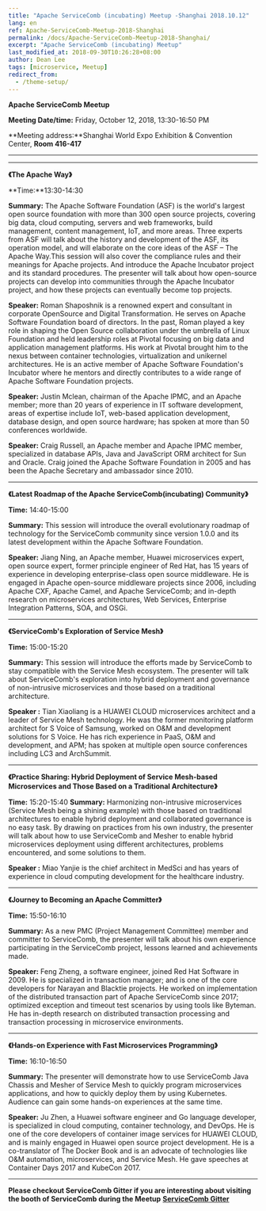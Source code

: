 ```yaml
---
title: "Apache ServiceComb (incubating) Meetup -Shanghai 2018.10.12"
lang: en
ref: Apache-ServiceComb-Meetup-2018-Shanghai
permalink: /docs/Apache-ServiceComb-Meetup-2018-Shanghai/
excerpt: "Apache ServiceComb (incubating) Meetup"
last_modified_at: 2018-09-30T10:26:28+08:00
author: Dean Lee
tags: [microservice, Meetup]
redirect_from:
  - /theme-setup/
---
```

**Apache ServiceComb Meetup**  

**Meeting Date/time:** Friday, October 12, 2018, 13:30-16:50 PM

**Meeting address:**Shanghai World Expo Exhibition & Convention Center, **Room 416-417**

****    

---
**《The Apache Way》**    

**Time:**13:30-14:30      

**Summary:** The Apache Software Foundation (ASF) is the world's largest open source foundation with more than 300 open source projects, covering big data, cloud computing, servers and web frameworks, build management, content management, IoT, and more areas. Three experts from ASF will talk about the history and development of the ASF, its operation model, and will elaborate on the core ideas of the ASF – The Apache Way.This session will also cover the compliance rules and their meanings for Apache projects. And introduce the Apache Incubator project and its standard procedures. The presenter will talk about how open-source projects can develop into communities through the Apache Incubator project, and how these projects can eventually become top projects.

**Speaker:** Roman Shaposhnik is a renowned expert and consultant in corporate OpenSource and Digital Transformation. He serves on Apache Software Foundation board of directors. In the past, Roman played a key role in shaping the Open Source collaboration under the umbrella of Linux Foundation and held leadership roles at Pivotal focusing on big data and application management platforms. His work at Pivotal brought him to the nexus between container technologies, virtualization and unikernel architectures. He is an active member of Apache Software Foundation's Incubator where he mentors and directly contributes to a wide range of Apache Software Foundation projects.

**Speaker:** Justin Mclean, chairman of the Apache IPMC, and an Apache member; more than 20 years of experience in IT software development, areas of expertise include IoT, web-based application development, database design, and open source hardware; has spoken at more than 50 conferences worldwide.

**Speaker:** Craig Russell, an Apache member and Apache IPMC member, specialized in database APIs, Java and JavaScript ORM architect for Sun and Oracle. Craig joined the Apache Software Foundation in 2005 and has been the Apache Secretary and ambassador since 2010.

---
**《Latest Roadmap of the Apache ServiceComb(incubating) Community》**     

**Time:** 14:40-15:00

**Summary:** This session will introduce the overall evolutionary roadmap of technology for the ServiceComb community since version 1.0.0 and its latest development within the Apache Software Foundation.    

**Speaker:** Jiang Ning, an Apache member, Huawei microservices expert, open source expert, former principle engineer of Red Hat, has 15 years of experience in developing enterprise-class open source middleware. He is engaged in Apache open-source middleware projects since 2006, including Apache CXF, Apache Camel, and Apache ServiceComb; and in-depth research on microservices architectures, Web Services, Enterprise Integration Patterns, SOA, and OSGi.     

---        
**《ServiceComb's Exploration of Service Mesh》**     

**Time:** 15:00-15:20

**Summary:** This session will introduce the efforts made by ServiceComb to stay compatible with the Service Mesh ecosystem. The presenter will talk about ServiceComb's exploration into hybrid deployment and governance of non-intrusive microservices and those based on a traditional architecture.

**Speaker :** Tian Xiaoliang is a HUAWEI CLOUD microservices architect and a leader of Service Mesh technology. He was the former monitoring platform architect for S Voice of Samsung, worked on O&M and development solutions for S Voice. He has rich experience in PaaS, O&M and development, and APM; has spoken at multiple open source conferences including LC3 and ArchSummit.     

---
**《Practice Sharing: Hybrid Deployment of Service Mesh-based Microservices and Those Based on a Traditional Architecture》**

**Time:** 15:20-15:40
**Summary:** Harmonizing non-intrusive microservices (Service Mesh being a shining example) with those based on traditional architectures to enable hybrid deployment and collaborated governance is no easy task. By drawing on practices from his own industry, the presenter will talk about how to use ServiceComb and Mesher to enable hybrid microservices deployment using different architectures, problems encountered, and some solutions to them.

**Speaker :** Miao Yanjie is the chief architect in MedSci and has years of experience in cloud computing development for the healthcare industry.

---
**《Journey to Becoming an Apache Committer》**

**Time:** 15:50-16:10

**Summary:** As a new PMC (Project Management Committee) member and committer to ServiceComb, the presenter will talk about his own experience participating in the ServiceComb project, lessons learned and achievements made.

**Speaker:** Feng Zheng, a software engineer, joined Red Hat Software in 2009. He is specialized in transaction manager; and is one of the core developers for Narayan and Blacktie projects. He worked on implementation of the distributed transaction part of Apache ServiceComb since 2017; optimized exception and timeout test scenarios by using tools like Byteman. He has in-depth research on distributed transaction processing and transaction processing in microservice environments.

---
**《Hands-on Experience with Fast Microservices Programming》**

**Time:** 16:10-16:50

**Summary:** The presenter will demonstrate how to use ServiceComb Java Chassis and Mesher of Service Mesh to quickly program microservices applications, and how to quickly deploy them by using Kubernetes. Audience can gain some hands-on experiences at the same time.

**Speaker:** Ju Zhen, a Huawei software engineer and Go language developer, is specialized in cloud computing, container technology, and DevOps. He is one of the core developers of container image services for HUAWEI CLOUD, and is mainly engaged in Huawei open source project development. He is a co-translator of The Docker Book and is an advocate of technologies like O&M automation, microservices, and Service Mesh. He gave speeches at Container Days 2017 and KubeCon 2017.

---
**Please checkout ServiceComb Gitter if you are interesting about visiting the booth of ServiceComb during the Meetup**
**[ServiceComb Gitter](https://gitter.im/ServiceCombUsers/Lobby)**
